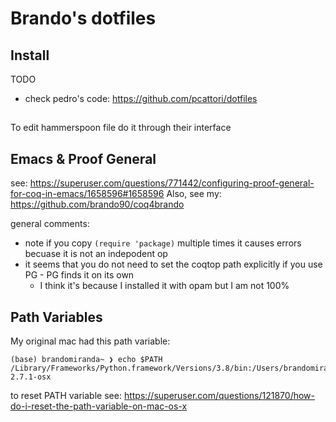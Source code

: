 # Brando's dotfiles

## Install

TODO

- check pedro's code: https://github.com/pcattori/dotfiles

##

To edit hammerspoon file do it through their interface


## Emacs & Proof General

see: https://superuser.com/questions/771442/configuring-proof-general-for-coq-in-emacs/1658596#1658596
Also, see my: https://github.com/brando90/coq4brando

general comments:

- note if you copy `(require 'package)` multiple times it causes errors becuase it is not an indepodent op
- it seems that you do not need to set the coqtop path explicitly if you use PG - PG finds it on its own
  - I think it's because I installed it with opam but I am not 100%

## Path Variables

My original mac had this path variable:
```
(base) brandomiranda~ ❯ echo $PATH
/Library/Frameworks/Python.framework/Versions/3.8/bin:/Users/brandomiranda/miniconda3/bin:/Users/brandomiranda/.pyenv/shims:/Users/brandomiranda/.pyenv/bin:/Users/brandomiranda/anaconda3/bin:/Users/brandomiranda/.opam/4.07.0/bin:/Users/brandomiranda/.gem/ruby/2.6.0/bin:/usr/local/opt/ruby/bin:/usr/local/bin:/usr/bin:/bin:/usr/sbin:/sbin:/Users/brandomiranda/opt/anaconda3/bin:/Users/brandomiranda/opt/anaconda3/condabin:/Users/brandomiranda/bin#:/Users/brandomiranda/bin/Maude-2.7.1-osx
```
to reset PATH variable see: https://superuser.com/questions/121870/how-do-i-reset-the-path-variable-on-mac-os-x
